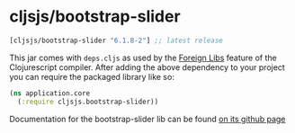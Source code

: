 # cljsjs/bootstrap-slider

[](dependency)
```clojure
[cljsjs/bootstrap-slider "6.1.8-2"] ;; latest release
```
[](/dependency)

This jar comes with `deps.cljs` as used by the [Foreign Libs][flibs] feature
of the Clojurescript compiler. After adding the above dependency to your project
you can require the packaged library like so:

```clojure
(ns application.core
  (:require cljsjs.bootstrap-slider))
```

Documentation for the bootstrap-slider lib can be found [on its github page](https://github.com/seiyria/bootstrap-slider)

[flibs]: https://github.com/clojure/clojurescript/wiki/Foreign-Dependencies
